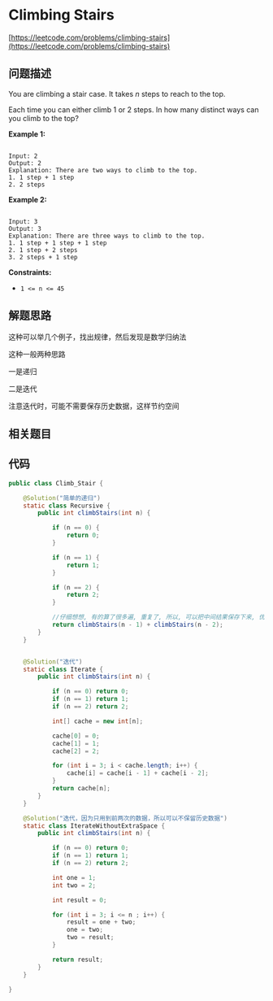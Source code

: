 # Climbing Stairs

[https://leetcode.com/problems/climbing-stairs](https://leetcode.com/problems/climbing-stairs)

## 问题描述

You are climbing a stair case. It takes _n_ steps to reach to the top.

Each time you can either climb 1 or 2 steps. In how many distinct ways can you climb to the top?

**Example 1:**

```text

Input: 2
Output: 2
Explanation: There are two ways to climb to the top.
1. 1 step + 1 step
2. 2 steps
```

**Example 2:**

```text

Input: 3
Output: 3
Explanation: There are three ways to climb to the top.
1. 1 step + 1 step + 1 step
2. 1 step + 2 steps
3. 2 steps + 1 step
```

**Constraints:**

* `1 <= n <= 45`

## 解题思路

这种可以举几个例子，找出规律，然后发现是数学归纳法

这种一般两种思路

一是递归

二是迭代

注意迭代时，可能不需要保存历史数据，这样节约空间

## 相关题目

## 代码

```java
public class Climb_Stair {

    @Solution("简单的递归")
    static class Recursive {
        public int climbStairs(int n) {

            if (n == 0) {
                return 0;
            }

            if (n == 1) {
                return 1;
            }

            if (n == 2) {
                return 2;
            }

            //仔细想想, 有的算了很多遍, 重复了, 所以, 可以把中间结果保存下来, 优化代码.
            return climbStairs(n - 1) + climbStairs(n - 2);
        }
    }


    @Solution("迭代")
    static class Iterate {
        public int climbStairs(int n) {

            if (n == 0) return 0;
            if (n == 1) return 1;
            if (n == 2) return 2;

            int[] cache = new int[n];

            cache[0] = 0;
            cache[1] = 1;
            cache[2] = 2;

            for (int i = 3; i < cache.length; i++) {
                cache[i] = cache[i - 1] + cache[i - 2];
            }
            return cache[n];
        }
    }

    @Solution("迭代，因为只用到前两次的数据，所以可以不保留历史数据")
    static class IterateWithoutExtraSpace {
        public int climbStairs(int n) {

            if (n == 0) return 0;
            if (n == 1) return 1;
            if (n == 2) return 2;

            int one = 1;
            int two = 2;

            int result = 0;

            for (int i = 3; i <= n ; i++) {
                result = one + two;
                one = two;
                two = result;
            }

            return result;
        }
    }

}
```

